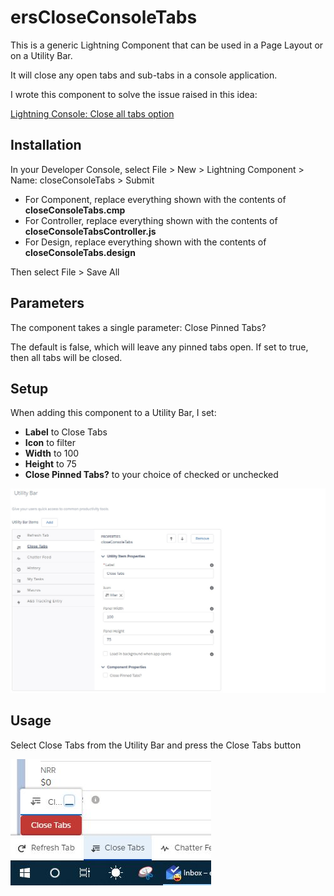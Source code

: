 # ersCloseConsoleTabs
This is a generic Lightning Component that can be used in a Page Layout or on a Utility Bar.

It will close any open tabs and sub-tabs in a console application.

I wrote this component to solve the issue raised in this idea:

[Lightning Console: Close all tabs option](https://success.salesforce.com/ideaView?id=0873A000000lIMlQAM)

## Installation

In your Developer Console, select File > New > Lightning Component > Name: closeConsoleTabs > Submit
- For Component, replace everything shown with the contents of **closeConsoleTabs.cmp**
- For Controller, replace everything shown with the contents of **closeConsoleTabsController.js**
- For Design, replace everything shown with the contents of **closeConsoleTabs.design**

Then select File > Save All

## Parameters

The component takes a single parameter: Close Pinned Tabs?

The default is false, which will leave any pinned tabs open.  If set to true, then all tabs will be closed.

## Setup

When adding this component to a Utility Bar, I set: 
- **Label** to Close Tabs
- **Icon** to filter
- **Width** to 100
- **Height** to 75
- **Close Pinned Tabs?** to your choice of checked or unchecked

![Utility Bar Setup](UtilityBarSetup.jpg?raw=true)

## Usage

Select Close Tabs from the Utility Bar and press the Close Tabs button

![Utility Bar](UtilityBar.JPG?raw=true)
